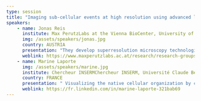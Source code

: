 ```yaml
---
type: session
title: "Imaging sub-cellular events at high resolution using advanced light"
speakers:
    - name: Jonas Reis
      institute: Max PerutzLabs at the Vienna BioCenter, University of Vienna
      img: /assets/speakers/jonas.jpg
      country: AUSTRIA
      presentation: "They develop superresolution microscopy technologies to visualize the structure and dynamics of molecular machines in cells on the nanoscale. We use these techniques to investigate the dynamic structural organization of the machinery that drives clathrin-mediated endocytosis. "
      weblink: https://www.maxperutzlabs.ac.at/research/research-groups/ries
    - name: Marine Laporte
      img: /assets/speakers/marine.jpg
      institute: Chercheur INSERMChercheur INSERM, Université Claude Bernard Lyon 1
      country: FRANCE
      presentation: " Visualizing the native cellular organization by coupling cryofixation with expansion microscopy (Cryo-ExM)"
      weblink: https://fr.linkedin.com/in/marine-laporte-321bab69
---
```


